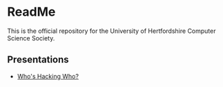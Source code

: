 # ReadMe

This is the official repository for the University of Hertfordshire Computer
Science Society.

## Presentations

  * [Who's Hacking Who?](presentations/whos-hacking-who.pdf)
